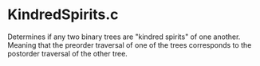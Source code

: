 # KindredSpirits.c
Determines if any two binary trees are "kindred spirits" of one another. Meaning that the preorder traversal of one of the trees corresponds to the postorder traversal of the other tree.
